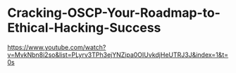 # Cracking-OSCP-Your-Roadmap-to-Ethical-Hacking-Success
https://www.youtube.com/watch?v=MvkNbn8i2so&list=PLyrv3TPh3ejYNZipa0OIUvkdjHeUTRJ3J&index=1&t=0s
